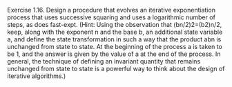 Exercise 1.16. Design a procedure that evolves an iterative exponentiation process that uses successive squaring and uses a logarithmic number of steps, as does fast-expt. (Hint: Using the observation that (bn/2)2=(b2)n/2, keep, along with the exponent n and the base b, an additional state variable a, and define the state transformation in such a way that the product abn is unchanged from state to state. At the beginning of the process a is taken to be 1, and the answer is given by the value of a at the end of the process. In general, the technique of defining an invariant quantity that remains unchanged from state to state is a powerful way to think about the design of iterative algorithms.)
